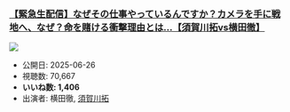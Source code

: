 ### [【緊急生配信】なぜその仕事やっているんですか？カメラを手に戦地へ、なぜ？命を賭ける衝撃理由とは...【須賀川拓vs横田徹】](https://www.youtube.com/watch?v=e02Gz9w7fhU)
[![](https://img.youtube.com/vi/e02Gz9w7fhU/sddefault.jpg)](https://www.youtube.com/watch?v=e02Gz9w7fhU)
-   公開日: 2025-06-26
-   視聴数: 70,667
-   **いいね数: 1,406**
-   出演者: 横田徹, [須賀川拓](/rehacq_fan/people/須賀川拓 "wikilink")
